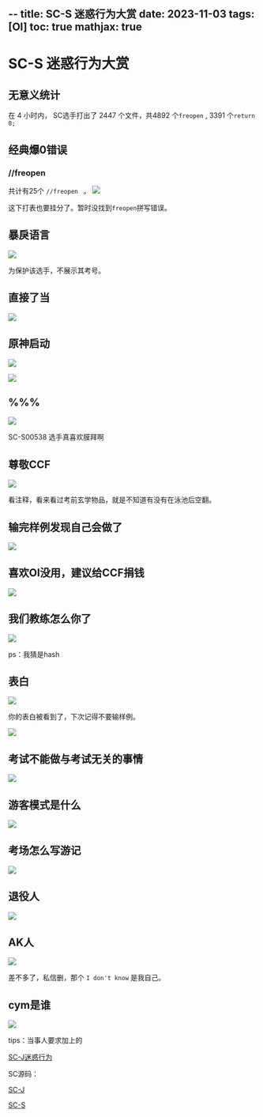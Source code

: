 --
title: SC-S 迷惑行为大赏
date: 2023-11-03
tags: [OI]
toc: true
mathjax: true
---

# SC-S 迷惑行为大赏

## 无意义统计

在 4 小时内， SC选手打出了 $2447$ 个文件，共$4892$ 个`freopen` , $3391$ 个`return 0;`


## 经典爆0错误

### //freopen

共计有25个
`//freopen
` 。
![](https://cdn.luogu.com.cn/upload/image_hosting/n459diq9.png)

这下打表也要挂分了。暂时没找到`freopen`拼写错误。

## 暴戾语言

![](https://cdn.luogu.com.cn/upload/image_hosting/5uukmfbg.png)

为保护该选手，不展示其考号。

## 直接了当

![](https://cdn.luogu.com.cn/upload/image_hosting/hb8lp4ac.png)

## 原神启动

![](https://cdn.luogu.com.cn/upload/image_hosting/z3yqxx5i.png)

![](https://cdn.luogu.com.cn/upload/image_hosting/u97rcgbi.png)

## %%%
![](https://cdn.luogu.com.cn/upload/image_hosting/ifl4j8hq.png)

SC-S00538 选手真喜欢膜拜啊

## 尊敬CCF

![](https://cdn.luogu.com.cn/upload/image_hosting/w2sd3oc8.png)

看注释，看来看过考前玄学物品，就是不知道有没有在泳池后空翻。

## 输完样例发现自己会做了

![](https://cdn.luogu.com.cn/upload/image_hosting/3y8xr696.png)

## 喜欢OI没用，建议给CCF捐钱

![](https://cdn.luogu.com.cn/upload/image_hosting/97ikhwgc.png)

## 我们教练怎么你了

![](https://cdn.luogu.com.cn/upload/image_hosting/liwtcyvq.png)

ps：我猜是hash

## 表白

![](https://cdn.luogu.com.cn/upload/image_hosting/ub9tnibt.png)

你的表白被看到了，下次记得不要输样例。

![](https://cdn.luogu.com.cn/upload/image_hosting/fpoaach5.png)

## 考试不能做与考试无关的事情

![](https://cdn.luogu.com.cn/upload/image_hosting/krmmazqm.png)

## 游客模式是什么

![](https://cdn.luogu.com.cn/upload/image_hosting/ypzsz32a.png)

## 考场怎么写游记

![](https://cdn.luogu.com.cn/upload/image_hosting/pzins20d.png)

## 退役人

![](https://cdn.luogu.com.cn/upload/image_hosting/vfms1evj.png)

## AK人

![](https://cdn.luogu.com.cn/upload/image_hosting/ii0vcvyy.png)

差不多了，私信删，那个 `I don't know` 是我自己。

## cym是谁

![](https://cdn.luogu.com.cn/upload/image_hosting/snp2dnjg.png)

tips：当事人要求加上的

[SC-J迷惑行为
](https://www.luogu.com.cn/paste/ek4kbp0t)

SC源码：

[SC-J](https://wwjo.lanzouj.com/iaWUg1ci4fmd)

[SC-S](https://wwjo.lanzouj.com/iJnCY1ci4fkb)

